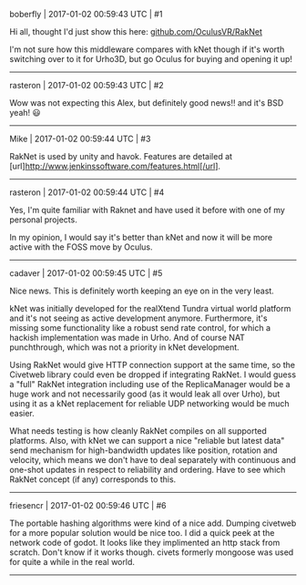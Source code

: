 boberfly | 2017-01-02 00:59:43 UTC | #1

Hi all, thought I'd just show this here:
[github.com/OculusVR/RakNet](https://github.com/OculusVR/RakNet)

I'm not sure how this middleware compares with kNet though if it's worth switching over to it for Urho3D, but go Oculus for buying and opening it up!

-------------------------

rasteron | 2017-01-02 00:59:43 UTC | #2

Wow was not expecting this Alex, but definitely good news!!  and it's BSD yeah! :smiley:

-------------------------

Mike | 2017-01-02 00:59:44 UTC | #3

RakNet is used by unity and havok. Features are detailed at [url]http://www.jenkinssoftware.com/features.html[/url].

-------------------------

rasteron | 2017-01-02 00:59:44 UTC | #4

Yes, I'm quite familiar with Raknet and have used it before with one of my personal projects.

In my opinion, I would say it's better than kNet and now it will be more active with the FOSS move by Oculus.

-------------------------

cadaver | 2017-01-02 00:59:45 UTC | #5

Nice news. This is definitely worth keeping an eye on in the very least.

kNet was initially developed for the realXtend Tundra virtual world platform and it's not seeing as active development anymore. Furthermore, it's missing some functionality like a robust send rate control, for which a hackish implementation was made in Urho. And of course NAT punchthrough, which was not a priority in kNet development. 

Using RakNet would give HTTP connection support at the same time, so the Civetweb library could even be dropped if integrating RakNet. I would guess a "full" RakNet integration including use of the ReplicaManager would be a huge work and not necessarily good (as it would leak all over Urho), but using it as a kNet replacement for reliable UDP networking would be much easier.

What needs testing is how cleanly RakNet compiles on all supported platforms. Also, with kNet we can support a nice "reliable but latest data" send mechanism for high-bandwidth updates like position, rotation and velocity, which means we don't have to deal separately with continuous and one-shot updates in respect to reliability and ordering. Have to see which RakNet concept (if any) corresponds to this.

-------------------------

friesencr | 2017-01-02 00:59:46 UTC | #6

The portable hashing algorithms were kind of a nice add.  Dumping civetweb for a more popular solution would be nice too.  I did a quick peek at the network code of godot.  It looks like they implimented an http stack from scratch.  Don't know if it works though.  civets formerly mongoose was used for quite a while in the real world.

-------------------------

